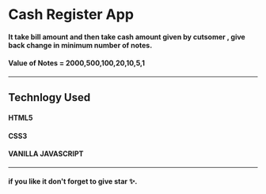 # Cash Register App

#### It take bill amount and then take cash amount given by cutsomer , give back change in minimum number of notes.
#### Value of Notes = 2000,500,100,20,10,5,1
-----

## Technlogy Used
#### HTML5
#### CSS3
#### VANILLA JAVASCRIPT

-----
#### if you like it don't forget to give star ✨.